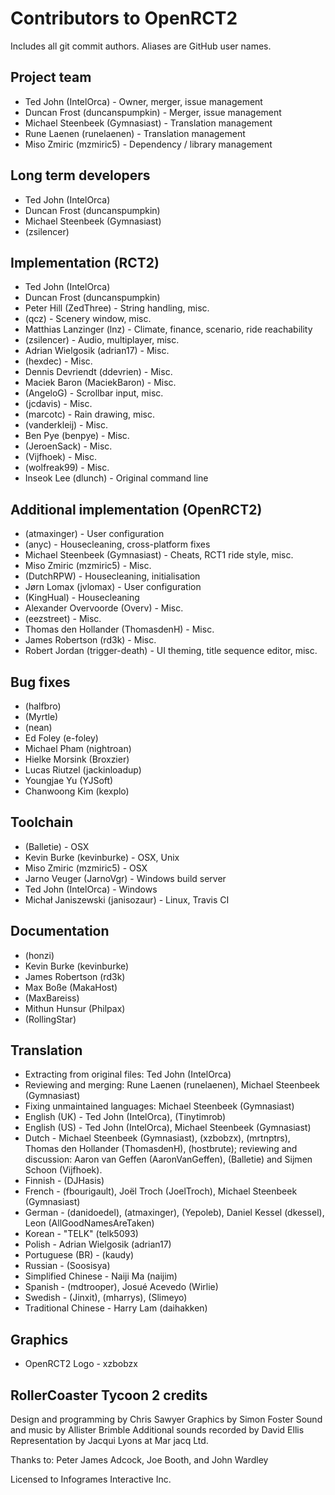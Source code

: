 # Contributors to OpenRCT2
Includes all git commit authors. Aliases are GitHub user names.

## Project team
* Ted John (IntelOrca) - Owner, merger, issue management
* Duncan Frost (duncanspumpkin) - Merger, issue management
* Michael Steenbeek (Gymnasiast) - Translation management
* Rune Laenen (runelaenen) - Translation management
* Miso Zmiric (mzmiric5) - Dependency / library management

## Long term developers
* Ted John (IntelOrca)
* Duncan Frost (duncanspumpkin)
* Michael Steenbeek (Gymnasiast)
* (zsilencer)

## Implementation (RCT2)
* Ted John (IntelOrca)
* Duncan Frost (duncanspumpkin)
* Peter Hill (ZedThree) - String handling, misc.
* (qcz) - Scenery window, misc.
* Matthias Lanzinger (lnz) - Climate, finance, scenario, ride reachability
* (zsilencer) - Audio, multiplayer, misc.
* Adrian Wielgosik (adrian17) - Misc.
* (hexdec) - Misc.
* Dennis Devriendt (ddevrien) - Misc.
* Maciek Baron (MaciekBaron) - Misc.
* (AngeloG) - Scrollbar input, misc.
* (jcdavis) - Misc.
* (marcotc) - Rain drawing, misc.
* (vanderkleij) - Misc.
* Ben Pye (benpye) - Misc.
* (JeroenSack) - Misc.
* (Vijfhoek) - Misc.
* (wolfreak99) - Misc.
* Inseok Lee (dlunch) - Original command line

## Additional implementation (OpenRCT2)
* (atmaxinger) - User configuration
* (anyc) - Housecleaning, cross-platform fixes
* Michael Steenbeek (Gymnasiast) - Cheats, RCT1 ride style, misc.
* Miso Zmiric (mzmiric5) - Misc.
* (DutchRPW) - Housecleaning, initialisation
* Jørn Lomax (jvlomax) - User configuration
* (KingHual) - Housecleaning
* Alexander Overvoorde (Overv) - Misc.
* (eezstreet) - Misc.
* Thomas den Hollander (ThomasdenH) - Misc.
* James Robertson (rd3k) - Misc.
* Robert Jordan (trigger-death) - UI theming, title sequence editor, misc.

## Bug fixes
* (halfbro)
* (Myrtle)
* (nean)
* Ed Foley (e-foley)
* Michael Pham (nightroan)
* Hielke Morsink (Broxzier)
* Lucas Riutzel (jackinloadup)
* Youngjae Yu (YJSoft)
* Chanwoong Kim (kexplo)

## Toolchain
* (Balletie) - OSX
* Kevin Burke (kevinburke) - OSX, Unix
* Miso Zmiric (mzmiric5) - OSX
* Jarno Veuger (JarnoVgr) - Windows build server
* Ted John (IntelOrca) - Windows
* Michał Janiszewski (janisozaur) - Linux, Travis CI

## Documentation
* (honzi)
* Kevin Burke (kevinburke)
* James Robertson (rd3k)
* Max Boße (MakaHost)
* (MaxBareiss)
* Mithun Hunsur (Philpax)
* (RollingStar)

## Translation
* Extracting from original files: Ted John (IntelOrca)
* Reviewing and merging: Rune Laenen (runelaenen), Michael Steenbeek (Gymnasiast)
* Fixing unmaintained languages: Michael Steenbeek (Gymnasiast)
* English (UK) - Ted John (IntelOrca), (Tinytimrob)
* English (US) - Ted John (IntelOrca), Michael Steenbeek (Gymnasiast)
* Dutch - Michael Steenbeek (Gymnasiast), (xzbobzx), (mrtnptrs), Thomas den Hollander (ThomasdenH), (hostbrute); reviewing and discussion: Aaron van Geffen (AaronVanGeffen), (Balletie) and Sijmen Schoon (Vijfhoek).
* Finnish - (DJHasis)
* French - (fbourigault), Joël Troch (JoelTroch), Michael Steenbeek (Gymnasiast)
* German - (danidoedel), (atmaxinger), (Yepoleb), Daniel Kessel (dkessel), Leon (AllGoodNamesAreTaken)
* Korean - "TELK" (telk5093)
* Polish - Adrian Wielgosik (adrian17)
* Portuguese (BR) - (kaudy)
* Russian - (Soosisya)
* Simplified Chinese - Naiji Ma (naijim)
* Spanish - (mdtrooper), Josué Acevedo (Wirlie)
* Swedish - (Jinxit), (mharrys), (Slimeyo)
* Traditional Chinese - Harry Lam (daihakken)

## Graphics
* OpenRCT2 Logo - xzbobzx

## RollerCoaster Tycoon 2 credits
Design and programming by Chris Sawyer
Graphics by Simon Foster
Sound and music by Allister Brimble
Additional sounds recorded by David Ellis
Representation by Jacqui Lyons at Mar jacq Ltd.

Thanks to: Peter James Adcock, Joe Booth, and John Wardley

Licensed to Infogrames Interactive Inc.
